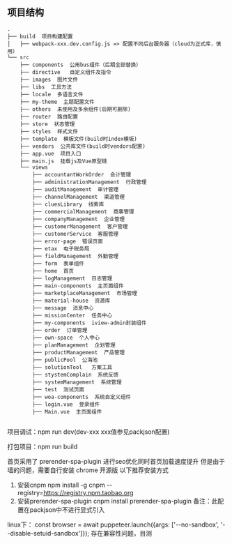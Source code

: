 ## 项目结构

```shell
.
├── build  项目构建配置
│   ├── webpack-xxx.dev.config.js => 配置不同后台服务器（cloud为正式库，慎用）
└── src
    ├── components  公用bus组件（后期全部替换）
    ├── directive   自定义组件及指令
    ├── images  图片文件
    ├── libs  工具方法
    ├── locale  多语言文件
    ├── my-theme  主题配置文件
    ├── others  未使用及多余组件(后期可删除)
    ├── router  路由配置
    ├── store  状态管理
    ├── styles  样式文件
    ├── template  模板文件(build时index模板)
    ├── vendors  公共库文件(build时vendors配置)
    ├── app.vue  项目入口
    ├── main.js  挂载js及Vue原型链
    └── views
        ├── accountantWorkOrder  会计管理
        ├── administrationManagement  行政管理
        ├── auditManagement  审计管理
        ├── channelManagement  渠道管理
        ├── cluesLibrary  线索库
        ├── commercialManagement  商事管理
        ├── companyManagement  企业管理
        ├── customerManagement  客户管理
        ├── customerService  客服管理
        ├── error-page  错误页面
        ├── etax  电子税务局
        ├── fieldManagement  外勤管理
        ├── form  表单组件
        ├── home  首页
        ├── logManagement  日志管理
        ├── main-components  主页面组件
        ├── marketplaceManagement  市场管理
        ├── material-house  资源库
        ├── message  消息中心
        ├── missionCenter  任务中心
        ├── my-components  iview-admin封装组件
        ├── order  订单管理
        ├── own-space  个人中心
        ├── planManagement  企划管理
        ├── productManagement  产品管理
        ├── publicPool  公海池
        ├── solutionTool   方案工具
        ├── stystemComplain  系统反馈
        ├── systemManagement  系统管理
        ├── test  测试页面
        ├── woa-components  系统自定义组件
        ├── login.vue  登录组件
        ├── Main.vue  主页面组件
        
```

项目调试：npm run dev(dev-xxx xxx值参见packjson配置)

打包项目：npm run build

首页采用了 prerender-spa-plugin 进行seo优化同时首页加载速度提升
但是由于墙的问题，需要自行安装 chrome 开源版
以下推荐安装方式
1. 安装cnpm
npm install -g cnpm --registry=https://registry.npm.taobao.org
2. 安装prerender-spa-plugin
cnpm install prerender-spa-plugin
备注：此配置在packjson中不进行显式引入

linux下： const browser = await puppeteer.launch({args: ['--no-sandbox', '--disable-setuid-sandbox']});
存在兼容性问题，目测